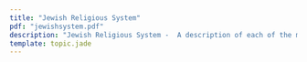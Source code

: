 ```yaml
---
title: "Jewish Religious System"
pdf: "jewishsystem.pdf"
description: "Jewish Religious System -  A description of each of the main Jewish organizations: the Scribes, the Pharisees, the Sadducees; and the Sanhedrin, and a brief description of the Jewish Talmud."
template: topic.jade
---
```

